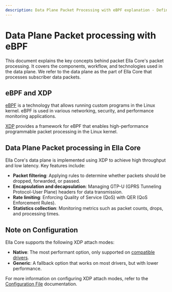 ```yaml
---
description: Data Plane Packet Processing with eBPF explanation - Definitions, components, and workflow of packet processing.
---
```


# Data Plane Packet processing with eBPF

This document explains the key concepts behind packet Ella Core's packet processing. It covers the components, workflow, and technologies used in the data plane. We refer to the data plane as the part of Ella Core that processes subscriber data packets.

## eBPF and XDP

[eBPF](https://ebpf.io/) is a technology that allows running custom programs in the Linux kernel. eBPF is used in various networking, security, and performance monitoring applications.

[XDP](https://www.iovisor.org/technology/xdp) provides a framework for eBPF that enables high-performance programmable packet processing in the Linux kernel.

## Data Plane Packet processing in Ella Core

Ella Core's data plane is implemented using XDP to achieve high throughput and low latency. Key features include:

- **Packet filtering**: Applying rules to determine whether packets should be dropped, forwarded, or passed.
- **Encapsulation and decapsulation**: Managing GTP-U (GPRS Tunneling Protocol-User Plane) headers for data transmission.
- **Rate limiting**: Enforcing Quality of Service (QoS) with QER (QoS Enforcement Rules).
- **Statistics collection**: Monitoring metrics such as packet counts, drops, and processing times.

## Note on Configuration

Ella Core supports the following XDP attach modes:

- **Native**: The most performant option, only supported on [compatible drivers](https://github.com/iovisor/bcc/blob/master/docs/kernel-versions.md#xdp).
- **Generic**: A fallback option that works on most drivers, but with lower performance.

For more information on configuring XDP attach modes, refer to the [Configuration File](../reference/config_file.md) documentation.
